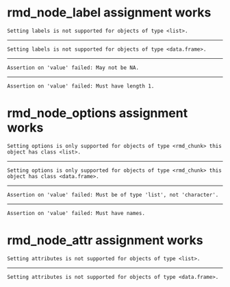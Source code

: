 # rmd_node_label assignment works

    Setting labels is not supported for objects of type <list>.

---

    Setting labels is not supported for objects of type <data.frame>.

---

    Assertion on 'value' failed: May not be NA.

---

    Assertion on 'value' failed: Must have length 1.

# rmd_node_options assignment works

    Setting options is only supported for objects of type <rmd_chunk> this object has class <list>.

---

    Setting options is only supported for objects of type <rmd_chunk> this object has class <data.frame>.

---

    Assertion on 'value' failed: Must be of type 'list', not 'character'.

---

    Assertion on 'value' failed: Must have names.

# rmd_node_attr assignment works

    Setting attributes is not supported for objects of type <list>.

---

    Setting attributes is not supported for objects of type <data.frame>.

